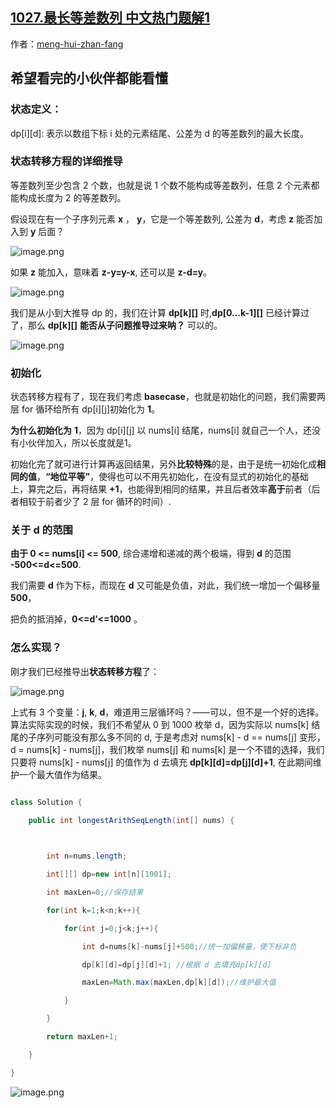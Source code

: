 ## [1027.最长等差数列 中文热门题解1](https://leetcode.cn/problems/longest-arithmetic-subsequence/solutions/100000/zui-chang-deng-chai-shu-lie-by-zai-jian-u21ci)

作者：[meng-hui-zhan-fang](https://leetcode.cn/u/meng-hui-zhan-fang)

##  希望看完的小伙伴都能看懂


### 状态定义：
dp[i][d]: 表示以数组下标 i 处的元素结尾、公差为 d 的等差数列的最大长度。


### 状态转移方程的详细推导

等差数列至少包含 2 个数，也就是说 1 个数不能构成等差数列，任意 2 个元素都能构成长度为 2 的等差数列。



假设现在有一个子序列元素 **x** ， **y**，它是一个等差数列, 公差为 **d**，考虑 **z** 能否加入到 **y** 后面？


![image.png](https://pic.leetcode-cn.com/1652095118-rLMGAW-image.png)



如果 **z** 能加入，意味着 **z-y=y-x**, 还可以是 **z-d=y**。


![image.png](https://pic.leetcode-cn.com/1652095132-yuTxIP-image.png)



我们是从小到大推导 dp 的，我们在计算 **dp[k][]** 时,**dp[0…k-1][]** 已经计算过了，那么 **dp[k][]** **能否从子问题推导过来呐？** 可以的。

![image.png](https://pic.leetcode-cn.com/1652095171-tyOIRx-image.png)


### 初始化

状态转移方程有了，现在我们考虑 **basecase**，也就是初始化的问题，我们需要两层 for 循环给所有 dp[i][j]初始化为 **1**。



**为什么初始化为** **1**，因为 dp[i][j] 以 nums[i] 结尾，nums[i] 就自己一个人，还没有小伙伴加入，所以长度就是1。



初始化完了就可进行计算再返回结果，另外**比较特殊**的是，由于是统一初始化成**相同的值**，**“地位平等”**，使得也可以不用先初始化，在没有显式的初始化的基础上，算完之后，再将结果 **+1**，也能得到相同的结果，并且后者效率**高于**前者（后者相较于前者少了 2 层 for 循环的时间）.



### 关于 d 的范围


**由于 0 <= nums[i] <= 500**, 综合递增和递减的两个极端，得到 **d** 的范围 **-500<=d<=500**.
我们需要 **d** 作为下标，而现在 **d** 又可能是负值，对此，我们统一增加一个偏移量 **500**，
把负的抵消掉，**0<=d’<=1000** 。

### 怎么实现？

刚才我们已经推导出**状态转移方程**了：

![image.png](https://pic.leetcode-cn.com/1652095252-UcTbiZ-image.png)



上式有 3 个变量：**j**, **k**, **d**，难道用三层循环吗？——可以，但不是一个好的选择。算法实际实现的时候，我们不希望从 0 到 1000 枚举 d，因为实际以 nums[k] 结尾的子序列可能没有那么多不同的 d, 于是考虑对 nums[k] - d == nums[j] 变形，d = nums[k] - nums[j]，我们枚举 nums[j] 和 nums[k] 是一个不错的选择，我们只要将 nums[k] - nums[j] 的值作为 d 去填充 **dp[k][d]=dp[j][d]+1**, 在此期间维护一个最大值作为结果。



```Java []
class Solution {
    public int longestArithSeqLength(int[] nums) {
  
        int n=nums.length;
        int[][] dp=new int[n][1001];
        int maxLen=0;//保存结果
        for(int k=1;k<n;k++){
            for(int j=0;j<k;j++){
                int d=nums[k]-nums[j]+500;//统一加偏移量，使下标非负
                dp[k][d]=dp[j][d]+1; //根据 d 去填充dp[k][d]
                maxLen=Math.max(maxLen,dp[k][d]);//维护最大值
            }
        }
        return maxLen+1;
    }
}
```

![image.png](https://pic.leetcode-cn.com/1652097533-oROzDW-image.png)















